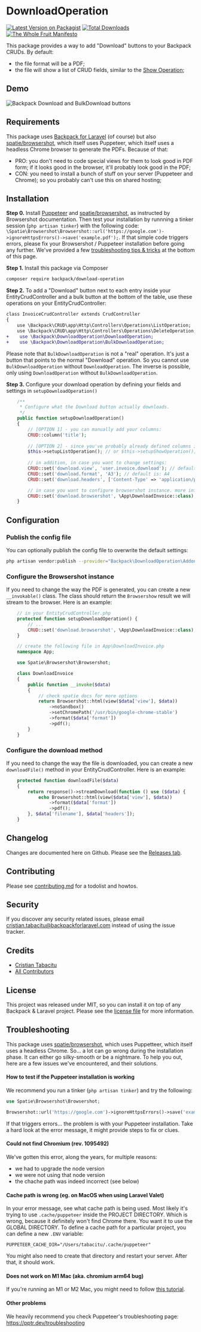 # DownloadOperation

[![Latest Version on Packagist][ico-version]][link-packagist]
[![Total Downloads][ico-downloads]][link-downloads]
[![The Whole Fruit Manifesto](https://img.shields.io/badge/writing%20standard-the%20whole%20fruit-brightgreen)](https://github.com/the-whole-fruit/manifesto)

This package provides a way to add "Download" buttons to your Backpack CRUDs. By default:
- the file format will be a PDF;
- the file will show a list of CRUD fields, similar to the [Show Operation](https://backpackforlaravel.com/docs/5.x/crud-operation-show);

## Demo

![Backpack Download and BulkDownload buttons](https://user-images.githubusercontent.com/1032474/101194862-3f82cc00-3667-11eb-856c-25c21f0181a5.gif)

## Requirements

This package uses [Backpack for Laravel](https://backpackforlaravel.com/) (of course) but also [spatie/browsershot](https://github.com/spatie/browsershot/), which itself uses Puppeteer, which itself uses a headless Chrome browser to generate the PDFs. Because of that:
- PRO: you don't need to code special views for them to look good in PDF form; if it looks good in the browser, it'll probably look good in the PDF; 
- CON: you need to install a bunch of stuff on your server (Puppeteer and Chrome); so you probably can't use this on shared hosting;

## Installation

**Step 0.** Install [Puppeteer](https://spatie.be/docs/browsershot/v4/requirements) and [spatie/browsershot](https://github.com/spatie/browsershot/), as instructed by Browsershot documentation. Then test your installation by runnning a tinker session (`php artisan tinker`) with the following code: `\Spatie\Browsershot\Browsershot::url('https://google.com')->ignoreHttpsErrors()->save('example.pdf');`. If that simple code triggers errors, please fix your Browsershot / Puppeteer installation before going any further. We've provided a few [troubleshooting tips & tricks](https://github.com/Laravel-Backpack/download-operation/edit/main/readme.md#troubleshooting) at the bottom of this page.

**Step 1.** Install this package via Composer

``` bash
composer require backpack/download-operation
```

**Step 2.** To add a "Download" button next to each entry inside your EntityCrudController and a bulk button at the bottom of the table, use these operations on your EntityCrudController:

```diff
class InvoiceCrudController extends CrudController
{
    use \Backpack\CRUD\app\Http\Controllers\Operations\ListOperation;
    use \Backpack\CRUD\app\Http\Controllers\Operations\DeleteOperation;
+    use \Backpack\DownloadOperation\DownloadOperation;
+    use \Backpack\DownloadOperation\BulkDownloadOperation;
```

Please note that `BulkDownloadOperation` is not a "real" operation. It's just a button that points to the normal "Download" operation. So you cannot use `BulkDownloadOperation` without `DownloadOperation`. The inverse is possible, only using `DownloadOperation` without `BulkDownloadOperation`.

**Step 3.** Configure your download operation by defining your fields and settings in `setupDownloadOperation()`

```php
    /**
     * Configure what the Download button actually downloads.
     */
    public function setupDownloadOperation()
    {
        // [OPTION 1] - you can manually add your columns:
        CRUD::column('title');
        
        // [OPTION 2] - since you've probably already defined columns in your List or Show operation, you could do:
        $this->setupListOperation(); // or $this->setupShowOperation();
        
        // in addition, in case you want to change settings:
        CRUD::set('download.view', 'user.invoice.download'); // default is: crud::show
        CRUD::set('download.format', 'A3'); // default is: A4
        CRUD::set('download.headers', ['Content-Type' => 'application/pdf']); // default is: ['Content-Type' => 'application/pdf']

        // in case you want to configure browsershot instance. more info on Overriding section.
        CRUD::set('download.browsershot', \App\DownloadInvoice::class); // default is: null
    }
```

## Configuration

### Publish the config file

You can optionally publish the config file to overwrite the default settings:

```bash
php artisan vendor:publish --provider="Backpack\DownloadOperation\AddonServiceProvider" --tag=config
```

### Configure the Browsershot instance

If you need to change the way the PDF is generated, you can create a new `__invokable()` class. The class should return the `Browsershow` result we will stream to the browser. Here is an example:

```php
    // in your EntityCrudController.php
    protected function setupDownloadOperation() {
        // ...
        CRUD::set('download.browsershot', \App\DownloadInvoice::class);
    }

    // create the following file in App\DownloadInvoice.php
    namespace App;

    use Spatie\Browsershot\Browsershot;

    class DownloadInvoice
    {
        public function __invoke($data)
        {
            // check spatie docs for more options
            return Browsershot::html(view($data['view'], $data))
                ->noSandbox()
                ->setChromePath('/usr/bin/google-chrome-stable')
                ->format($data['format'])
                ->pdf();
        }
    }
```

### Configure the download method

If you need to change the way the file is downloaded, you can create a new `downloadFile()` method in your EntityCrudController. Here is an example:

```php
    protected function downloadFile($data)
    {
        return response()->streamDownload(function () use ($data) {
            echo Browsershot::html(view($data['view'], $data))
                ->format($data['format'])
                ->pdf();
        }, $data['filename'], $data['headers']);
    }
```

## Changelog

Changes are documented here on Github. Please see the [Releases tab](https://github.com/laravel-backpack/download-operation/releases).

## Contributing

Please see [contributing.md](contributing.md) for a todolist and howtos.

## Security

If you discover any security related issues, please email cristian.tabacitu@backpackforlaravel.com instead of using the issue tracker.

## Credits

- [Cristian Tabacitu][link-author]
- [All Contributors][link-contributors]

## License

This project was released under MIT, so you can install it on top of any Backpack & Laravel project. Please see the [license file](license.md) for more information. 

## Troubleshooting

This package uses [spatie/browsershot](https://github.com/spatie/browsershot/), which uses Puppetteer, which itself uses a headless Chrome. So... a lot can go wrong during the installation phase. It can either go silky-smooth or be a nightmare. To help you out, here are a few issues we've encountered, and their solutions.

#### How to test if the Puppeteer installation is working

We recommend you run a tinker (`php artisan tinker`) and try the following:

```php
use Spatie\Browsershot\Browsershot;

Browsershot::url('https://google.com')->ignoreHttpsErrors()->save('example.pdf');
```

If that triggers errors... the problem is with your Puppeteer installation. Take a hard look at the error message, it might provide steps to fix or clues.

#### Could not find Chromium (rev. 1095492)

We've gotten this error, along the years, for multiple reasons:
- we had to upgrade the node version
- we were not using that node version
- the chache path was indeed incorrect (see below)

#### Cache path is wrong (eg. on MacOS when using Laravel Valet)

In your error message, see what cache path is being used. Most likely it's trying to use `.cache/puppeteer` inside the PROJECT DIRECTORY. Which is wrong, because it definitely won't find Chrome there. You want it to use the GLOBAL DIRECTORY. To define a cache path for a particular project, you can define a new `.ENV` variable:

```
PUPPETEER_CACHE_DIR="/Users/tabacitu/.cache/puppeteer"
```

You might also need to create that directory and restart your server. After that, it should work.

#### Does not work on M1 Mac (aka. chromium arm64 bug)

If you're running an M1 or M2 Mac, you might need to follow [this tutorial](https://linguinecode.com/post/how-to-fix-m1-mac-puppeteer-chromium-arm64-bug).

#### Other problems

We heavily recommend you check Puppeteer's troubleshooting page: https://pptr.dev/troubleshooting


[ico-version]: https://img.shields.io/packagist/v/backpack/download-operation.svg?style=flat-square
[ico-downloads]: https://img.shields.io/packagist/dt/backpack/download-operation.svg?style=flat-square

[link-packagist]: https://packagist.org/packages/backpack/download-operation
[link-downloads]: https://packagist.org/packages/backpack/download-operation
[link-author]: https://github.com/laravel-backpack
[link-contributors]: ../../contributors
